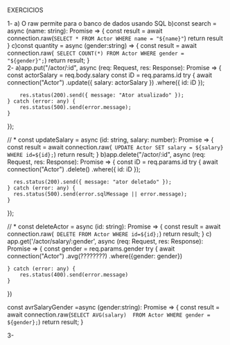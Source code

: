 EXERCICIOS 

1-
a) O raw permite para o banco de dados usando SQL
b)const search = async (name: string): Promise<any> => {
  const result = await connection.raw(`
    SELECT * FROM Actor WHERE name = "${name}"
  `)
  return result
}
c)const quantity = async (gender:string) => {
    const result = await connection.raw(`
    SELECT COUNT(*) FROM Actor WHERE gender = "${gender}";`)
    return result;
}   
2-
a)app.put("/actor/:id", async (req: Request, res: Response): Promise<void> => {
    const actorSalary = req.body.salary
    const iD = req.params.id
    try {
         await connection("Actor")
            .update({
                salary: actorSalary
            })
            .where({ id: iD });

        res.status(200).send({ message: "Ator atualizado" });
    } catch (error: any) {
        res.status(500).send(error.message);
    }
});

// * 
const updateSalary = async (id: string, salary: number): Promise<any> => {
    const result = await connection.raw(`
    UPDATE Actor SET salary = ${salary} 
    WHERE id=${id};`)
    return result;
}
b)app.delete("/actor/:id", async (req: Request, res: Response): Promise<void> => {
    const iD = req.params.id
    try {
      await connection("Actor")
      .delete()
      .where({ id: iD });
        
      res.status(200).send({ message: "ator deletado" });
    } catch (error: any) {
      res.status(500).send(error.sqlMessage || error.message);
    }
  });

// * 
  const deleteActor = async (id: string): Promise<any> => {
    const result = await connection.raw(`
    DELETE FROM Actor WHERE id=${id};`)
    return result;
}
c) app.get('/actor/salary/:gender', async (req: Request, res: Response): Promise<any> => {
    const gender = req.params.gender
    try {
        await connection("Actor")
    .avg(????????)
    .where({gender: gender})

    } catch (error: any) {
        res.status(400).send(error.message)
    }
})

const avrSalaryGender =async (gender:string): Promise<any> => {
    const result = await connection.raw(`
    SELECT AVG(salary) 
    FROM Actor WHERE gender = ${gender};
`)
return result;
}


3-
